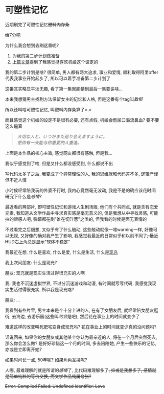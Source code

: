 # 可塑性记忆

近期刷完了可塑性记忆~~塑料内存条~~

给7分吧

为什么我会想到去刷这番呢?

1. 为我的第二步计划做准备
2. [上篇文章](./游戏人生)提到了我感觉挺喜欢机娘这个设定的

我的第二步计划是啥?
很简单, 男人都有两大追求, 事业和爱情, 顺利取得阿里offer代表我事业开始起步了, 所以可以着手准备第二步计划了

这番其实略显平淡无趣, 看了第一集就能猜到最后一集要讲啥...

本来我想猜男主找到方法保留女主的记忆和人格, 但是这番有个tag叫*致郁*

所以还叫啥可塑性记忆, 叫塑料内存条算了=.=

而且感觉这个机娘的设定不是很有必要, 还有点假, 机娘会憋尿口渴流鼻血? 要不要这么逼真

> *大切な人と、いつかまた巡り会えますように。*  
> *愿你有一天能与你重要的人重逢。*

上面是本作品的核心主旨, 感觉网友都很有感触, 但是我...

我似乎感觉到了啥, 但是又什么都没感受到, 什么都说不出

写代码太多了之后, 我变成了个异常理性的人, 我的思维就和代码差不多, 逻辑严谨但不近人情

小时候经常陪我玩的外婆不行时, 我内心竟然毫无波动, 我是不是的确应该花时间研究下什么是*感情*?

最近看的两部片, 即可塑性记忆和游戏人生剧场版, 他们有个共同点, 就是含有恋爱元素,
我知道从文学作品中寻求真实感是毫无意义的, 但是我想从中寻找灵感,
可能拍的很感人吧, 弹幕都在刷"谁在切洋葱"之类的, 但我看的时候是面无表情的

不过看完之后细想, 又似乎有了什么触动, 这些触动就像一堆warning一样, 好像可以无视, 又好像的确对我产生了影响,
我感觉我最近的日常似乎和以前不同了~~, 最近HUD右上角总是显示"软体不稳定"~~

我最近在想, 什么是喜欢, 什么是爱, 什么是生活, 什么是[现充](https://zh.moegirl.org/%E7%8E%B0%E5%85%85)

我上次问朋友: 什么是现充?

朋友: 现充就是现实生活过得很充实的人啊

我: 我也不沉迷虚拟世界, 不过分沉迷游戏和动漫, 有时间就写写代码, 我感觉我现实生活过得很充实, 所以我是现充咯?

朋友: ...

我看到有些片里, 男主本来是个十分上进的人, 在有了女朋友后, 就经常陪女朋友逛街, 去海边, 去游乐园(这些叫*约会*是吧), 然后花在事业上的时间就变少了

难道这样的改变叫死肥宅变身成现充吗? 花在事业上的时间就变少真的没问题吗?

话说回来, 如果你的女朋友或其他某个你认为最亲近的人, 将在一个月后突然死去, 那么你会怎么做?
是好好珍惜这一个月的时间, 多去陪陪她, 产生一些快乐的记忆,
亦或是立即离开她?

如果时间长一点, 50年呢? 如果角色互换呢?

人哪, 最难理解的就是所谓的*感情*了, 比代码难理解多了~~, 抑或是我想多了, 感情就是简单纯粹的等价交换, 而文学作品纯属夸张?~~

~~Error: Compiled Failed: Undefined Identifier: Love~~